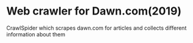 # Web crawler for Dawn.com(2019)
CrawlSpider which scrapes dawn.com for articles and collects different information about them
